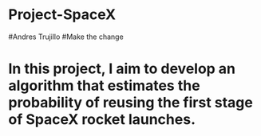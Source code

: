 # Project-SpaceX

#Andres Trujillo
#Make the change

# In this project, I aim to develop an algorithm that estimates the probability of reusing the first stage of SpaceX rocket launches.
